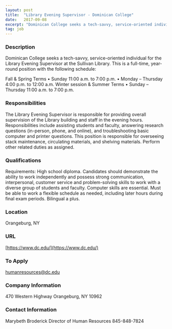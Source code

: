 ```yaml
---
layout: post
title:  "Library Evening Supervisor - Dominican College"
date:   2017-09-08
excerpt: "Dominican College seeks a tech-savvy, service-oriented individual for the Library Evening Supervisor at the Sullivan Library. This is a full-time, year-round position with the following schedule: Fall & Spring Terms • Sunday 11:00 a.m. to 7:00 p.m. • Monday – Thursday 4:00 p.m. to 12:00 a.m. Winter session & Summer..."
tag: job
---
```


### Description   

Dominican College seeks a tech-savvy, service-oriented individual for the Library Evening Supervisor at the Sullivan Library. This is a full-time, year-round position with the following schedule:

Fall & Spring Terms
•	Sunday 11:00 a.m. to 7:00 p.m. 
•	Monday – Thursday 4:00 p.m. to 12:00 a.m.
Winter session & Summer Terms
•	Sunday – Thursday 11:00 a.m. to 7:00 p.m. 




### Responsibilities   

The Library Evening Supervisor is responsible for providing overall supervision of the Library building and staff in the evening hours. Responsibilities include assisting students and faculty, answering research questions (in-person, phone, and online), and troubleshooting basic computer and printer questions. This position is responsible for overseeing stack maintenance, circulating materials, and shelving materials. Perform other related duties as assigned.


### Qualifications   

Requirements:  High school diploma. Candidates should demonstrate the ability to work independently and possess strong communication, interpersonal, customer service and problem-solving skills to work with a diverse group of students and faculty. Computer skills are essential. Must be able to work a flexible schedule as needed, including later hours during final exam periods. Bilingual a plus.




### Location   

Orangeburg, NY


### URL   

[https://www.dc.edu/](https://www.dc.edu/)

### To Apply   

humanresources@dc.edu


### Company Information   

470 Western Highway
Orangeburg, NY 10962


### Contact Information   

Marybeth Broderick
Director of Human Resources
845-848-7824


